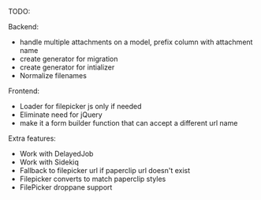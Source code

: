 TODO:

Backend:
* handle multiple attachments on a model, prefix column with attachment name
* create generator for migration
* create generator for intializer
* Normalize filenames

Frontend:
* Loader for filepicker js only if needed
* Eliminate need for jQuery
* make it a form builder function that can accept a different url name

Extra features:
* Work with DelayedJob
* Work with Sidekiq
* Fallback to filepicker url if paperclip url doesn't exist
* Filepicker converts to match paperclip styles
* FilePicker droppane support

